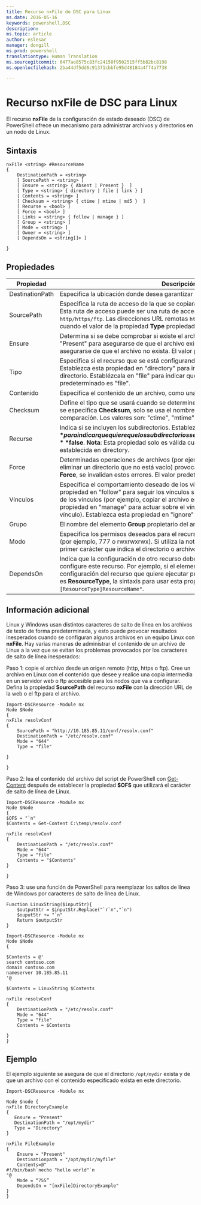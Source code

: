```yaml
---
title: Recurso nxFile de DSC para Linux
ms.date: 2016-05-16
keywords: powershell,DSC
description: 
ms.topic: article
author: eslesar
manager: dongill
ms.prod: powershell
translationtype: Human Translation
ms.sourcegitcommit: 6477ae8575c83fc24150f9502515ff5b82bc8198
ms.openlocfilehash: 2ba44df5dd6c91371cbbfe95d48184a4ff4a7738

---
```


# Recurso nxFile de DSC para Linux

El recurso **nxFile** de la configuración de estado deseado (DSC) de PowerShell ofrece un mecanismo para administrar archivos y directorios en un nodo de Linux.

## Sintaxis

```
nxFile <string> #ResourceName
{
    DestinationPath = <string>
    [ SourcePath = <string> ]
    [ Ensure = <string> { Absent | Present }  ]
    [ Type = <string> { directory | file | link } ]
    [ Contents = <string> ]
    [ Checksum = <string> { ctime | mtime | md5 }  ]
    [ Recurse = <bool> ]
    [ Force = <bool> ]
    [ Links = <string> { follow | manage } ]
    [ Group = <string> ]
    [ Mode = <string> ]
    [ Owner = <string> ]
    [ DependsOn = <string[]> ]

}
```

## Propiedades

|  Propiedad |  Descripción | 
|---|---|
| DestinationPath| Especifica la ubicación donde desea garantizar el estado de un archivo o directorio.| 
| SourcePath| Especifica la ruta de acceso de la que se copiará el recurso de archivo o carpeta. Esta ruta de acceso puede ser una ruta de acceso local o una dirección URL `http/https/ftp`. Las direcciones URL remotas `http/https/ftp` solo se admiten cuando el valor de la propiedad **Type** propiedad es file.| 
| Ensure| Determina si se debe comprobar si existe el archivo. Establezca esta propiedad en "Present" para asegurarse de que el archivo exista. Establézcala en "Absent" para asegurarse de que el archivo no exista. El valor predeterminado es "Present".| 
| Tipo| Especifica si el recurso que se está configurando es un directorio o un archivo. Establezca esta propiedad en "directory" para indicar que el recurso es un directorio. Establézcala en "file" para indicar que el recurso es un archivo. El valor predeterminado es "file".| 
| Contenido| Especifica el contenido de un archivo, como una cadena determinada.| 
| Checksum| Define el tipo que se usará cuando se determine si dos archivos son iguales. Si no se especifica **Checksum**, solo se usa el nombre del archivo o directorio para la comparación. Los valores son: "ctime", "mtime" o "md5".| 
| Recurse| Indica si se incluyen los subdirectorios. Establezca esta propiedad en **$true** para indicar que quiere que los subdirectorios se incluyan. El valor predeterminado es **$false**. **Nota**: Esta propiedad solo es válida cuando la propiedad **Type** está establecida en directory.| 
| Force| Determinadas operaciones de archivos (por ejemplo, sobrescribir un archivo o eliminar un directorio que no está vacío) provocarán un error. Si se usa la propiedad **Force**, se invalidan estos errores. El valor predeterminado es **$false**.| 
| Vínculos| Especifica el comportamiento deseado de los vínculos simbólicos. Establezca esta propiedad en "follow" para seguir los vínculos simbólicos y actuar sobre el destino de los vínculos (por ejemplo, copiar el archivo en lugar del vínculo). Establezca esta propiedad en "manage" para actuar sobre el vínculo (por ejemplo, copiar el propio vínculo). Establezca esta propiedad en "ignore" para omitir los vínculos simbólicos.| 
| Grupo| El nombre del elemento **Group** propietario del archivo o directorio.| 
| Modo| Especifica los permisos deseados para el recurso, en notación octal o simbólica. (por ejemplo, 777 o rwxrwxrwx). Si utiliza la notación simbólica, no especifique el primer carácter que indica el directorio o archivo.| 
| DependsOn | Indica que la configuración de otro recurso debe ejecutarse antes de que se configure este recurso. Por ejemplo, si el elemento **ID** del bloque del script de configuración del recurso que quiere ejecutar primero es **ResourceName** y su tipo es **ResourceType**, la sintaxis para usar esta propiedad es `DependsOn = "[ResourceType]ResourceName"`.| 

## Información adicional


Linux y Windows usan distintos caracteres de salto de línea en los archivos de texto de forma predeterminada, y esto puede provocar resultados inesperados cuando se configuran algunos archivos en un equipo Linux con __nxFile__. Hay varias maneras de administrar el contenido de un archivo de Linux a la vez que se evitan los problemas provocados por los caracteres de salto de línea inesperados:

Paso 1: copie el archivo desde un origen remoto (http, https o ftp). Cree un archivo en Linux con el contenido que desee y realice una copia intermedia en un servidor web o ftp accesible para los nodos que va a configurar. Defina la propiedad __SourcePath__ del recurso __nxFile__ con la dirección URL de la web o el ftp para el archivo.

```
Import-DSCResource -Module nx
Node $Node
{
nxFile resolvConf
{
    SourcePath = "http://10.185.85.11/conf/resolv.conf"
    DestinationPath = "/etc/resolv.conf"
    Mode = "644"        
    Type = "file"
    
}
        
}
```


Paso 2: lea el contenido del archivo del script de PowerShell con [Get-Content](https://technet.microsoft.com/en-us/library/hh849787.aspx) después de establecer la propiedad __$OFS__ que utilizará el carácter de salto de línea de Linux.


```
Import-DSCResource -Module nx
Node $Node
{
$OFS = "`n"
$Contents = Get-Content C:\temp\resolv.conf

nxFile resolvConf
{
    DestinationPath = "/etc/resolv.conf"
    Mode = "644"        
    Type = "file"
    Contents = "$Contents"
}

}
```


Paso 3: use una función de PowerShell para reemplazar los saltos de línea de Windows por caracteres de salto de línea de Linux.

```
Function LinuxString($inputStr){
    $outputStr = $inputStr.Replace("`r`n","`n")
    $ouputStr += "`n"
    Return $outputStr
}

Import-DSCResource -Module nx
Node $Node
{

$Contents = @'
search contoso.com
domain contoso.com
nameserver 10.185.85.11
'@

$Contents = LinuxString $Contents

nxFile resolvConf
{
    DestinationPath = "/etc/resolv.conf"
    Mode = "644"        
    Type = "file"
    Contents = $Contents
    
}
}
```

## Ejemplo

El ejemplo siguiente se asegura de que el directorio `/opt/mydir` exista y de que un archivo con el contenido especificado exista en este directorio.

```
Import-DSCResource -Module nx 

Node $node {
nxFile DirectoryExample
{
   Ensure = "Present"
   DestinationPath = "/opt/mydir"
   Type = "Directory"
}

nxFile FileExample
{
    Ensure = "Present"
    Destinationpath = "/opt/mydir/myfile"
    Contents=@"
#!/bin/bash`necho "hello world"`n
"@ 
    Mode = “755”
    DependsOn = "[nxFile]DirectoryExample"
} 
}
```




<!--HONumber=Aug16_HO3-->


